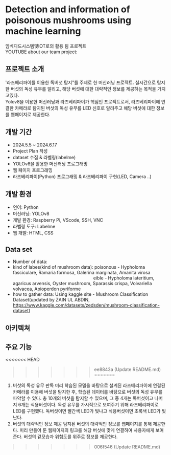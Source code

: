 # Detection and information of poisonous mushrooms using machine learning
임베디드시스템및IOT로의 활용 팀 프로젝트<br/>
YOUTUBE about our team project: 

## 프로젝트 소개
'라즈베리파이를 이용한 독버섯 탐지"를 주제로 한 머신러닝 프로젝트. 실시간으로 탐지한 버섯의 독성 유무를 알리고, 해당 버섯에 대한 대략적인 정보를 제공하는 목적을 가지고있다.<br/>
Yolov8을 이용한 머신러닝과 라즈베리파이가 핵심인 프로젝트로서, 라즈베리파이에 연결한 카메라로 탐지된 버섯의 독성 유무를 LED 신호로 알려주고 해당 버섯에 대한 정보를 웹페이지로 제공한다. 

## 개발 기간
 - 2024.5.5 ~ 2024.6.17
 - Project Plan 작성
 - dataset 수집 & 라벨링(labelme)
 - YOLOv8을 활용한 머신러닝 프로그래밍
 - 웹 페이지 프로그래밍
 - 라즈베리파이(Python) 프로그래밍 & 라즈베리파이 구현(LED, Camera ..)

## 개발 환경
- 언어: Python
- 머신러닝: YOLOv8
- 개발 환경: Raspberry Pi, VScode, SSH, VNC
- 라벨링 도구: Labelme
- 웹 개발: HTML, CSS

## Data set
- Number of data:
- kind of labes(kind of mushroom data): poisonous - Hypholoma fasciculare, Ramaria formosa, Galerina marginata, Amanita virosa<br/>
                  eible - Hypholoma lateritium, agaricus arvensis, Oyster mushroom, Sparassis crispa, Volvariella volvacea, Apioperdon pyriforme
- how to gather data: Using kaggle site - Mushroom Classification Dataset(updated by ZAIN UL ABDIN, https://www.kaggle.com/datasets/zedsden/mushroom-classification-dataset)

## 아키텍쳐


## 주요 기능
<<<<<<< HEAD
>>>>>>> ee8843a (Update README.md)
=======
1. 버섯의 독성 유무 판독
미리 학습된 모델을 바탕으로 설계된 라즈베리파이에 연결된 카메라를 이용해 버섯을 탐지한 후, 학습된 데이터를 바탕으로 버섯의 독성 유무를 파악할 수 있다.
총 10개의 버섯을 탐지할 수 있으며, 그 중 4개는 독버섯이고 나머지 6개는 식용버섯이다. 독성 유무를 가시적으로 보여주기 위해 라즈베리파이로 LED를 구현했다. 독버섯이면 빨간색 LED가 빛나고 식용버섯이면 초록색 LED가 빛난다.
2. 버섯의 대략적인 정보 제공
탐지된 버섯의 대략적인 정보를 웹페이지를 통해 제공한다. 미리 만들어 둔 웹페이지의 링크를 해당 버섯에 맞게 연결하여 사용자에게 보여준다.
버섯의 겉모습과 위험도를 위주로 정보를 제공한다. 
>>>>>>> 006f546 (Update README.md)
